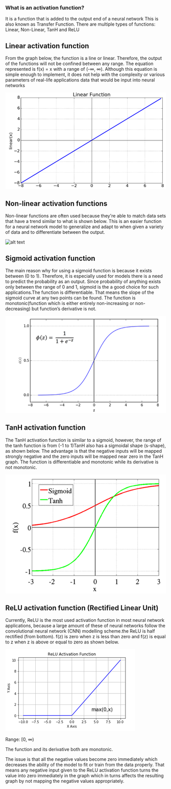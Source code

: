 ### What is an activation function? 
It is a function that is added to the output end of a neural network 
This is also known as Transfer Function. 
There are multiple types of functions: Linear, Non-Linear, TanH and ReLU

## Linear activation function
From the graph below, the function is a line or linear. Therefore, the output of the functions will not be confined between any range. The equation represented is  f(x) = x with a range of (-∞, ∞). Although this equation is simple enough to implement, it does not help with the complexity or various parameters of real-life applications data that would be input into neural networks

![alt text](/Report_1/Project_related_Background_and_Research_Review/linearfunction.PNG) 

## Non-linear activation functions 

Non-linear functions are often used because they're able to match data sets that have a trend similar to what is shown below. This is an easier function for a neural network model to generalize and adapt to when given a variety of data and to differentiate between the output. 

![alt text](/Report_1/Project_related_Background_and_Research_Review/Non-linear_function.PNG) 

## Sigmoid activation function

The main reason why for using a sigmoid function is because it exists between (0 to 1). Therefore, it is especially used for models there is a need to predict the probability as an output. Since probability of anything exists only between the range of 0 and 1, sigmoid is the a good choice for such applications.The function is differentiable. That means the slope of the sigmoid curve at any two points can be found.
The function is monotonic(function which is either entirely non-increasing or non-decreasing) but function’s derivative is not. 

![alt text](/Report_1/Project_related_Background_and_Research_Review/Sigmoid_function.PNG)


## TanH activation function

The TanH activation function is similar to a sigmoid, however, the range of the tanh function is from (-1 to 1)TanH also has a sigmoidal shape (s-shape), as shown below. The advantage is that the negative inputs will be mapped strongly negative and the zero inputs will be mapped near zero in the TanH graph. The function is differentiable
and monotonic while its derivative is not monotonic.

![alt text](/Report_1/Project_related_Background_and_Research_Review/TanH_Function.PNG) 

## ReLU activation function (Rectified Linear Unit)

Currently, ReLU is the most used activation function in most neural network applications, because a large amount of these of neural networks follow the convolutional neural network (CNN) modelling scheme.the ReLU is half rectified (from bottom). f(z) is zero when z is less than zero and f(z) is equal to z when z is above or equal to zero as shown below. 

![alt text](/Report_1/Project_related_Background_and_Research_Review/ReLU_function.PNG) 

Range: [0, ∞)

The function and its derivative both are monotonic.

The issue is that all the negative values become zero immediately which decreases the ability of the model to fit or train from the data properly. That means any negative input given to the ReLU activation function turns the value into zero immediately in the graph which in turns affects the resulting graph by not mapping the negative values appropriately.